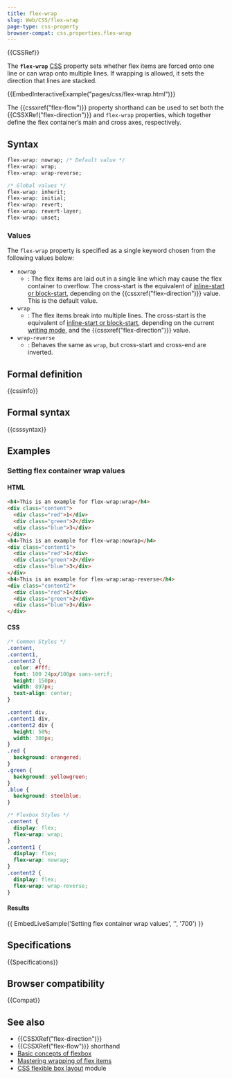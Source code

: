 ```yaml
---
title: flex-wrap
slug: Web/CSS/flex-wrap
page-type: css-property
browser-compat: css.properties.flex-wrap
---
```


{{CSSRef}}

The **`flex-wrap`** [CSS](/en-US/docs/Web/CSS) property sets whether flex items are forced onto one line or can wrap onto multiple lines. If wrapping is allowed, it sets the direction that lines are stacked.

{{EmbedInteractiveExample("pages/css/flex-wrap.html")}}

The {{cssxref("flex-flow")}} property shorthand can be used to set both the {{CSSXRef("flex-direction")}} and `flex-wrap` properties, which together define the flex container’s main and cross axes, respectively.

## Syntax

```css
flex-wrap: nowrap; /* Default value */
flex-wrap: wrap;
flex-wrap: wrap-reverse;

/* Global values */
flex-wrap: inherit;
flex-wrap: initial;
flex-wrap: revert;
flex-wrap: revert-layer;
flex-wrap: unset;
```

### Values

The `flex-wrap` property is specified as a single keyword chosen from the following values below:

- `nowrap`
  - : The flex items are laid out in a single line which may cause the flex container to overflow. The cross-start is the equivalent of [inline-start or block-start](/en-US/docs/Glossary/Flow_relative_values), depending on the {{cssxref("flex-direction")}} value. This is the default value.
- `wrap`
  - : The flex items break into multiple lines. The cross-start is the equivalent of [inline-start or block-start](/en-US/docs/Glossary/Flow_relative_values), depending on the current [writing mode](/en-US/docs/Web/CSS/CSS_writing_modes), and the {{cssxref("flex-direction")}} value.
- `wrap-reverse`
  - : Behaves the same as `wrap`, but cross-start and cross-end are inverted.

## Formal definition

{{cssinfo}}

## Formal syntax

{{csssyntax}}

## Examples

### Setting flex container wrap values

#### HTML

```html
<h4>This is an example for flex-wrap:wrap</h4>
<div class="content">
  <div class="red">1</div>
  <div class="green">2</div>
  <div class="blue">3</div>
</div>
<h4>This is an example for flex-wrap:nowrap</h4>
<div class="content1">
  <div class="red">1</div>
  <div class="green">2</div>
  <div class="blue">3</div>
</div>
<h4>This is an example for flex-wrap:wrap-reverse</h4>
<div class="content2">
  <div class="red">1</div>
  <div class="green">2</div>
  <div class="blue">3</div>
</div>
```

#### CSS

```css
/* Common Styles */
.content,
.content1,
.content2 {
  color: #fff;
  font: 100 24px/100px sans-serif;
  height: 150px;
  width: 897px;
  text-align: center;
}

.content div,
.content1 div,
.content2 div {
  height: 50%;
  width: 300px;
}
.red {
  background: orangered;
}
.green {
  background: yellowgreen;
}
.blue {
  background: steelblue;
}

/* Flexbox Styles */
.content {
  display: flex;
  flex-wrap: wrap;
}
.content1 {
  display: flex;
  flex-wrap: nowrap;
}
.content2 {
  display: flex;
  flex-wrap: wrap-reverse;
}
```

#### Results

{{ EmbedLiveSample('Setting flex container wrap values', '', '700') }}

## Specifications

{{Specifications}}

## Browser compatibility

{{Compat}}

## See also

- {{CSSXRef("flex-direction")}}
- {{CSSXRef("flex-flow")}} shorthand
- [Basic concepts of flexbox](/en-US/docs/Web/CSS/CSS_flexible_box_layout/Basic_concepts_of_flexbox)
- [Mastering wrapping of flex items](/en-US/docs/Web/CSS/CSS_flexible_box_layout/Mastering_wrapping_of_flex_items)
- [CSS flexible box layout](/en-US/docs/Web/CSS/CSS_flexible_box_layout) module
